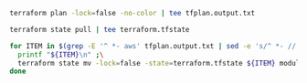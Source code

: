 
```bash
terraform plan -lock=false -no-color | tee tfplan.output.txt

terraform state pull | tee terraform.tfstate

for ITEM in $(grep -E '^ *- aws' tfplan.output.txt | sed -e 's/^ *- //'); do \
  printf "${ITEM}\n" ;\
  terraform state mv -lock=false -state=terraform.tfstate ${ITEM} module.cje.${ITEM} ;\
done
```
<!--stackedit_data:
eyJoaXN0b3J5IjpbLTIxMTA0ODEyNSwtMTk4NzIzNDE3M119
-->